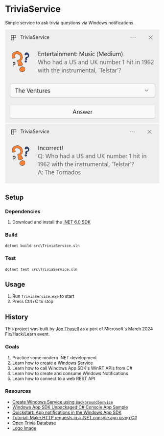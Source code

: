 # TriviaService

Simple service to ask trivia questions via Windows notifications.

![Screenshot 1](./.github/screenshot1.png)
![Screenshot 2](./.github/screenshot2.png)

## Setup

### Dependencies
1. Download and install the [.NET 6.0 SDK](https://dotnet.microsoft.com/en-us/download/dotnet/6.0)

### Build

`dotnet build src\TriviaService.sln`

### Test

`dotnet test src\TriviaService.sln`

## Usage

1. Run `TriviaService.exe` to start
2. Press Ctrl+C to stop

## History

This project was built by [Jon Thysell](mailto://jthysell@microsoft.com) as a part of Microsoft's March 2024 Fix/Hack/Learn event.

### Goals

1. Practice some modern .NET development
2. Learn how to create a Windows Service
3. Learn how to call Windows App SDK's WinRT APIs from C#
4. Learn how to create and consume Windows Notifications
5. Learn how to connect to a web REST API

### Resources

* [Create Windows Service using `BackgroundService`](https://learn.microsoft.com/en-us/dotnet/core/extensions/windows-service)
* [Windows App SDK Unpackaged C# Console App Sample](https://github.com/microsoft/WindowsAppSDK-Samples/tree/main/Samples/Unpackaged/cs-console-unpackaged)
* [Quickstart: App notifications in the Windows App SDK](https://learn.microsoft.com/en-us/windows/apps/windows-app-sdk/notifications/app-notifications/app-notifications-quickstart?tabs=cs)
* [Tutorial: Make HTTP requests in a .NET console app using C#](https://learn.microsoft.com/en-us/dotnet/csharp/tutorials/console-webapiclient)
* [Open Trivia Database](https://opentdb.com/)
* [Logo Image](https://www.hiclipart.com/free-transparent-background-png-clipart-mthiw)
